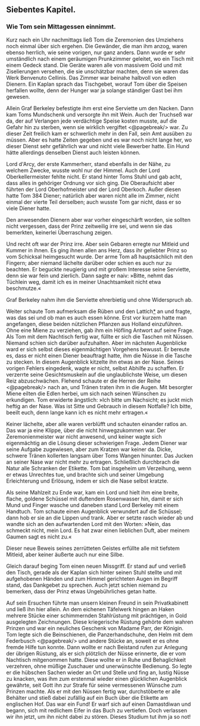
<h2>Siebentes Kapitel.</h2>

<h3>Wie Tom sein Mittagessen einnimmt.</h3>

Kurz nach ein Uhr nachmittags ließ Tom die Zeremonien des
Umziehens noch einmal über sich ergehen. Die Gewänder, die man
ihm anzog, waren ebenso herrlich, wie seine vorigen, nur ganz anders.
Dann wurde er sehr umständlich nach einem geräumigen Prunkzimmer
geleitet, wo ein Tisch mit einem Gedeck stand. Die Geräte
waren alle von massivem Gold und mit Ziselierungen versehen, die
sie unschätzbar machten, denn sie waren das Werk Benvenuto Cellinis.
Das Zimmer war beinahe halbvoll von edlen Dienern. Ein Kaplan
sprach das Tischgebet, worauf Tom über die Speisen herfallen wollte,
denn der Hunger war ja solange ständiger Gast bei ihm gewesen.

Allein Graf Berkeley befestigte ihm erst eine Serviette um den
Nacken. Dann kam Toms Mundschenk und versorgte ihn mit Wein.
Auch der Truchseß war da, der auf Verlangen jede verdächtige Speise
kosten musste, auf die Gefahr hin zu sterben, wenn sie wirklich vergiftet
<@pagebreak/>
war. Zu dieser Zeit freilich kam er schwerlich mehr in den
Fall, sein Amt ausüben zu müssen. Aber es hatte Zeiten gegeben
und es war noch nicht lange her, wo dieser Dienst sehr gefährlich war
und nicht viele Bewerber hatte. Ein Hund hätte allerdings denselben
Dienst auch leisten können.

Lord d'Arcy, der erste Kammerherr, stand ebenfalls in der Nähe,
zu welchem Zwecke, wusste wohl nur der Himmel. Auch der Lord
Oberkellermeister fehlte nicht. Er stand hinter Toms Stuhl und gab
acht, dass alles in gehöriger Ordnung vor sich ging. Die Oberaufsicht
aber führten der Lord Oberhofmeister und der Lord Oberkoch.
Außer diesen hatte Tom 384 Diener; natürlich aber waren nicht
alle im Zimmer, nicht einmal der vierte Teil derselben; auch wusste
Tom gar nicht, dass er so viele Diener hatte.

Den anwesenden Dienern aber war vorher eingeschärft worden,
sie sollten nicht vergessen, dass der Prinz zeitweilig irre sei, und wenn
sie das bemerkten, keinerlei Überraschung zeigen.

Und recht oft war der Prinz irre. Aber sein Gebaren erregte
nur Mitleid und Kummer in ihnen. Es ging ihnen allen ans Herz,
dass ihr geliebter Prinz so vom Schicksal heimgesucht wurde. Der
arme Tom aß hauptsächlich mit den Fingern; aber niemand lächelte
darüber oder schien es auch nur zu beachten. Er beguckte neugierig
und mit großem Interesse seine Serviette, denn sie war fein und
zierlich. Dann sagte er naiv: »Bitte, nehmt das Tüchlein weg,
damit ich es in meiner Unachtsamkeit nicht etwa beschmutze.«

Graf Berkeley nahm ihm die Serviette ehrerbietig und ohne
Widerspruch ab.

Weiter schaute Tom aufmerksam die Rüben und den Lattich<a href="99_Footnotes.xhtml#rn5" id="rn5">*</a> an
und fragte, was das sei und ob man es auch essen könne. Erst vor
kurzem hatte man angefangen, diese beiden nützlichen Pflanzen aus
Holland einzuführen. Ohne eine Miene zu verziehen, gab ihm ein
Höfling Antwort auf seine Frage. Als Tom mit dem Nachtisch fertig
war, füllte er sich die Taschen mit Nüssen. Niemand schien sich
darüber aufzuhalten. Aber im nächsten Augenblicke ward er sich
selbst dieses eigenmächtigen Vorgehens bewusst. Er bereute es, dass
er nicht einen Diener beauftragt hatte, ihm die Nüsse in die Tasche zu
stecken. In diesem Augenblick kitzelte ihn etwas an der Nase. Seines
vorigen Fehlers eingedenk, wagte er nicht, selbst Abhilfe zu schaffen.
Er verzerrte seine Gesichtsmuskeln auf die unglaublichste Weise, um
diesen Reiz abzuschwächen. Flehend schaute er die Herren der Reihe 
<@pagebreak/>
nach an, und Tränen traten ihm in die Augen. Mit besorgter Miene
eilten die Edlen herbei, um sich nach seinen Wünschen zu erkundigen.
Tom erwiderte ängstlich: »Ich bitte um Nachsicht; es juckt mich heftig
an der Nase. Was ist Sitte und Gebrauch in diesem Notfalle? Ich
bitte, beeilt euch, denn lange kann ich es nicht mehr ertragen.«

Keiner lächelte, aber alle waren verblüfft und schauten einander
ratlos an. Das war ja eine Klippe, über die nicht hinwegzukommen
war. Der Zeremonienmeister war nicht anwesend, und keiner wagte
sich eigenmächtig an die Lösung dieser schwierigen Frage. Jedem
Diener war seine Aufgabe zugewiesen, aber zum Kratzen war keiner
da. Dicke, schwere Tränen kollerten langsam über Toms Wangen
hinunter. Das Jucken an seiner Nase war nicht mehr zu ertragen.
Schließlich durchbrach die Natur alle Schranken der Etikette. Tom
bat insgeheim um Verzeihung, wenn er etwas Unrechtes tue, und
brachte sich und seiner Umgebung Erleichterung und Erlösung, indem
er sich die Nase selbst kratzte.

Als seine Mahlzeit zu Ende war, kam ein Lord und hielt ihm
eine breite, flache, goldene Schüssel mit duftendem Rosenwasser hin,
damit er sich Mund und Finger wasche und daneben stand Lord
Berkeley mit einem Handtuch. Tom schaute einen Augenblick verwundert
auf die Schüssel; dann hob er sie an die Lippen und trank.
Aber er setzte rasch wieder ab und wandte sich an den aufwartenden
Lord mit den Worten: »Nein, das schmeckt nicht, mein Lord. Es
hat zwar einen lieblichen Duft, aber meinem Gaumen sagt es nicht zu.«

Dieser neue Beweis seines zerrütteten Geistes erfüllte alle mit
tiefstem Mitleid, aber keiner äußerte auch nur eine Silbe.

Gleich darauf beging Tom einen neuen Missgriff. Er stand auf
und verließ den Tisch, gerade als der Kaplan sich hinter seinen Stuhl
stellte und mit aufgehobenen Händen und zum Himmel gerichteten
Augen im Begriff stand, das Dankgebet zu sprechen. Auch jetzt
schien niemand zu bemerken, dass der Prinz etwas Ungebührliches
getan hatte.

Auf sein Ersuchen führte man unsern kleinen Freund in sein
Privatkabinett und ließ ihn hier allein. An dem eichenen Täfelwerk
hingen an Haken mehrere Stücke einer schimmernden Stahlrüstung
mit prächtigen, in Gold ausgelegten Zeichnungen. Diese kriegerische
Rüstung gehörte dem wahren Prinzen und war ein neuliches
Geschenk von Madame Parr, der Königin. Tom legte sich die
Beinschienen, die Panzerhandschuhe, den Helm mit dem Federbusch 
<@pagebreak/>
und andere Stücke an, soweit er es ohne fremde Hilfe tun konnte.
Dann wollte er nach Beistand rufen zur Anlegung der übrigen
Rüstung, als er sich plötzlich der Nüsse erinnerte, die er vom Nachtisch
mitgenommen hatte. Diese wollte er in Ruhe und Behaglichkeit
verzehren, ohne müßige Zuschauer und unerwünschte Bedienung.
So legte er die hübschen Sachen wieder an Ort und Stelle und fing
an, lustig Nüsse zu knacken, was ihm zum erstenmal wieder einen
glücklichen Augenblick gewährte, seit Gott ihn zur Strafe für seine
vermessenen Wünsche zum Prinzen machte. Als er mit den Nüssen
fertig war, durchstöberte er alle Behälter und stieß dabei zufällig
auf ein Buch über die Etikette am englischen Hof. Das war ein
Fund! Er warf sich auf einen Damastdiwan und begann, sich mit
redlichem Eifer in das Buch zu vertiefen. Doch verlassen wir ihn
jetzt, um ihn nicht dabei zu stören. Dieses Studium tut ihm ja so not!

